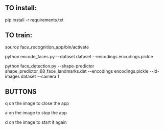 ## TO install:

pip install -r requirements.txt

## TO train:

source face_recognition_app/bin/activate

python encode_faces.py --dataset dataset --encodings encodings.pickle

python face_detection.py --shape-predictor shape_predictor_68_face_landmarks.dat --encodings encodings.pickle --id-images dataset --camera 1

## BUTTONS
q on the image to close the app

a on the image to stop the app

d on the image to start it again
